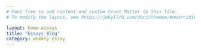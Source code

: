 ```yaml
---
# Feel free to add content and custom Front Matter to this file.
# To modify the layout, see https://jekyllrb.com/docs/themes/#overriding-theme-defaults

layout: home-essays
title: "Essays Blog"
category: weekly essay
---
```

